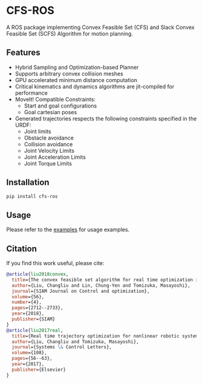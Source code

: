 # CFS-ROS

A ROS package implementing Convex Feasible Set (CFS) and Slack Convex Feasible Set (SCFS) Algorithm for motion planning.

## Features

- Hybrid Sampling and Optimization-based Planner
- Supports arbitrary convex collision meshes
- GPU accelerated minimum distance computation
- Critical kinematics and dynamics algorithms are jit-compiled for performance
- MoveIt! Compatible Constraints:
  - Start and goal configurations
  - Goal cartesian poses
- Generated trajectories respects the following constraints specified in the URDF:
  - Joint limits
  - Obstacle avoidance
  - Collision avoidance
  - Joint Velocity Limits
  - Joint Acceleration Limits
  - Joint Torque Limits
  
## Installation
~~~bash
pip install cfs-ros
~~~

## Usage

Please refer to the [examples](examples) for usage examples.

## Citation

If you find this work useful, please cite:

```bibtex
@article{liu2018convex,
  title={The convex feasible set algorithm for real time optimization in motion planning},
  author={Liu, Changliu and Lin, Chung-Yen and Tomizuka, Masayoshi},
  journal={SIAM Journal on Control and optimization},
  volume={56},
  number={4},
  pages={2712--2733},
  year={2018},
  publisher={SIAM}
}
@article{liu2017real,
  title={Real time trajectory optimization for nonlinear robotic systems: Relaxation and convexification},
  author={Liu, Changliu and Tomizuka, Masayoshi},
  journal={Systems \& Control Letters},
  volume={108},
  pages={56--63},
  year={2017},
  publisher={Elsevier}
}
```
